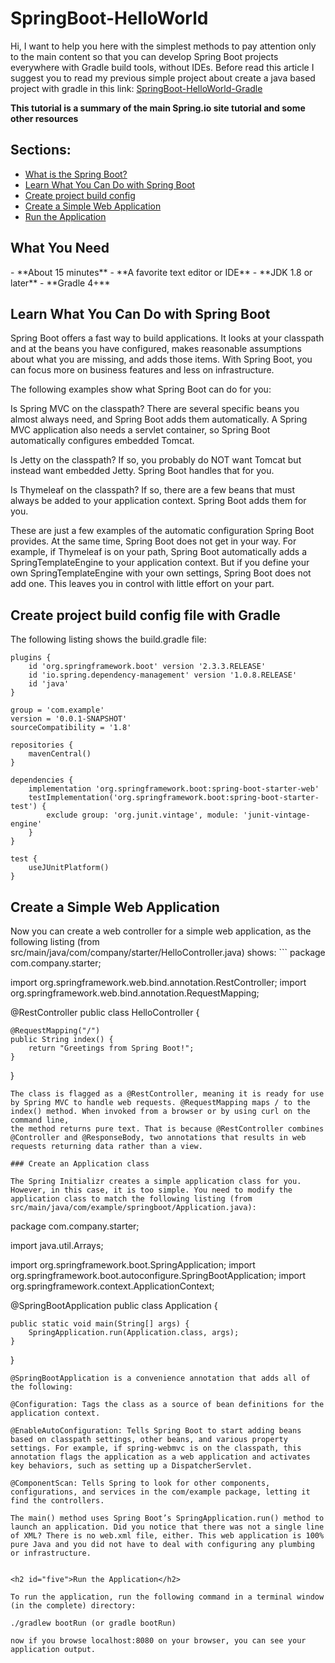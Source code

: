 # SpringBoot-HelloWorld

Hi, I want to help you here with the simplest methods to pay attention only to the main content so that you can develop Spring Boot projects everywhere with Gradle build tools, without IDEs.
Before read this article I suggest you to read my previous simple project about create a java based project with gradle in this link: [SpringBoot-HelloWorld-Gradle](#https://github.com/pouyantabrizi/SpringBoot-HelloWorld-Gradle)

**This tutorial is a summary of the main Spring.io site tutorial and some other resources**

## Sections:
   - [What is the Spring Boot?](#one)
   - [Learn What You Can Do with Spring Boot](#two)
   - [Create project build config](#three)
   - [Create a Simple Web Application](#four)
   - [Run the Application](#five)

<h2 id="one">What You Need</h2>
  - **About 15 minutes**
  - **A favorite text editor or IDE**
  - **JDK 1.8 or later**
  - **Gradle 4+**

<h2 id="two">Learn What You Can Do with Spring Boot</h2>
Spring Boot offers a fast way to build applications. It looks at your classpath and at the beans you have configured, makes reasonable assumptions about what you are missing, and adds those items. With Spring Boot, you can focus more on business features and less on infrastructure.

The following examples show what Spring Boot can do for you:

Is Spring MVC on the classpath? There are several specific beans you almost always need, and Spring Boot adds them automatically. A Spring MVC application also needs a servlet container, so Spring Boot automatically configures embedded Tomcat.

Is Jetty on the classpath? If so, you probably do NOT want Tomcat but instead want embedded Jetty. Spring Boot handles that for you.

Is Thymeleaf on the classpath? If so, there are a few beans that must always be added to your application context. Spring Boot adds them for you.

These are just a few examples of the automatic configuration Spring Boot provides. At the same time, Spring Boot does not get in your way. For example, if Thymeleaf is on your path, Spring Boot automatically adds a SpringTemplateEngine to your application context.
But if you define your own SpringTemplateEngine with your own settings, Spring Boot does not add one. This leaves you in control with little effort on your part.

<h2 id="three">Create project build config file with Gradle</h2>
The following listing shows the build.gradle file:

```
plugins {
	id 'org.springframework.boot' version '2.3.3.RELEASE'
	id 'io.spring.dependency-management' version '1.0.8.RELEASE'
	id 'java'
}

group = 'com.example'
version = '0.0.1-SNAPSHOT'
sourceCompatibility = '1.8'

repositories {
	mavenCentral()
}

dependencies {
	implementation 'org.springframework.boot:spring-boot-starter-web'
	testImplementation('org.springframework.boot:spring-boot-starter-test') {
		exclude group: 'org.junit.vintage', module: 'junit-vintage-engine'
	}
}

test {
	useJUnitPlatform()
}
```

<h2 id="four">Create a Simple Web Application</h2>
Now you can create a web controller for a simple web application, as the following listing (from src/main/java/com/company/starter/HelloController.java) shows:
```
package com.company.starter;

import org.springframework.web.bind.annotation.RestController;
import org.springframework.web.bind.annotation.RequestMapping;

@RestController
public class HelloController {

	@RequestMapping("/")
	public String index() {
		return "Greetings from Spring Boot!";
	}

}
```
The class is flagged as a @RestController, meaning it is ready for use by Spring MVC to handle web requests. @RequestMapping maps / to the index() method. When invoked from a browser or by using curl on the command line,
the method returns pure text. That is because @RestController combines @Controller and @ResponseBody, two annotations that results in web requests returning data rather than a view.

### Create an Application class

The Spring Initializr creates a simple application class for you. However, in this case, it is too simple. You need to modify the application class to match the following listing (from src/main/java/com/example/springboot/Application.java):

```
package com.company.starter;

import java.util.Arrays;

import org.springframework.boot.SpringApplication;
import org.springframework.boot.autoconfigure.SpringBootApplication;
import org.springframework.context.ApplicationContext;

@SpringBootApplication
public class Application {

	public static void main(String[] args) {
		SpringApplication.run(Application.class, args);
	}

}
```
@SpringBootApplication is a convenience annotation that adds all of the following:

@Configuration: Tags the class as a source of bean definitions for the application context.

@EnableAutoConfiguration: Tells Spring Boot to start adding beans based on classpath settings, other beans, and various property settings. For example, if spring-webmvc is on the classpath, this annotation flags the application as a web application and activates key behaviors, such as setting up a DispatcherServlet.

@ComponentScan: Tells Spring to look for other components, configurations, and services in the com/example package, letting it find the controllers.

The main() method uses Spring Boot’s SpringApplication.run() method to launch an application. Did you notice that there was not a single line of XML? There is no web.xml file, either. This web application is 100% pure Java and you did not have to deal with configuring any plumbing or infrastructure.


<h2 id="five">Run the Application</h2>

To run the application, run the following command in a terminal window (in the complete) directory:

./gradlew bootRun (or gradle bootRun)

now if you browse localhost:8080 on your browser, you can see your application output.

